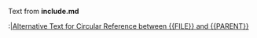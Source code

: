 Text from **include.md**

:[|Alternative Text for Circular Reference between {{FILE}} and {{PARENT}}](syntaxCircular.md)